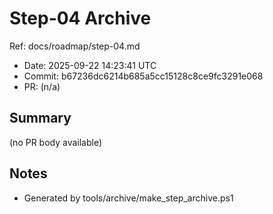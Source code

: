 # Step-04 Archive

Ref: docs/roadmap/step-04.md

- Date: 2025-09-22 14:23:41 UTC
- Commit: b67236dc6214b685a5cc15128c8ce9fc3291e068
- PR: (n/a)

## Summary
(no PR body available)

## Notes
- Generated by tools/archive/make_step_archive.ps1
